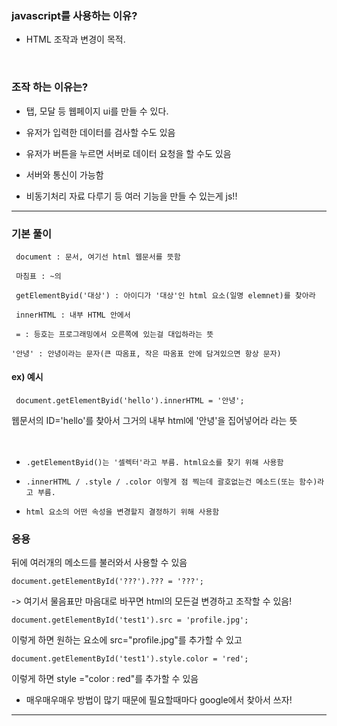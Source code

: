### javascript를 사용하는 이유?

- HTML 조작과 변경이 목적.
<br>

### 조작 하는 이유는?

- 탭, 모달 등 웹페이지 ui를 만들 수 있다.

- 유저가 입력한 데이터를 검사할 수도 있음
  
- 유저가 버튼을 누르면 서버로 데이터 요청을 할 수도 있음
  
- 서버와 통신이 가능함
  
- 비동기처리 자료 다루기 등 여러 기능을 만들 수 있는게 js!!

---

### 기본 풀이
  
     document : 문서, 여기선 html 웹문서를 뜻함
     
     마침표 : ~의
     
     getElementByid('대상') : 아이디가 '대상'인 html 요소(일명 elemnet)를 찾아라
     
     innerHTML : 내부 HTML 안에서
     
     = : 등호는 프로그래밍에서 오른쪽에 있는걸 대입하라는 뜻
     
    '안녕' : 안녕이라는 문자(큰 따옴표, 작은 따옴표 안에 담겨있으면 항상 문자)


#### ex) 예시
     document.getElementByid('hello').innerHTML = '안녕';

웹문서의 ID='hello'를 찾아서 그거의 내부 html에 '안녕'을 집어넣어라 라는 뜻
<br><br><br>

-     .getElementByid()는 '셀렉터'라고 부름. html요소를 찾기 위해 사용함
-     .innerHTML / .style / .color 이렇게 점 찍는데 괄호없는건 메소드(또는 함수)라고 부름.
-     html 요소의 어떤 속성을 변경할지 결정하기 위해 사용함

### 응용

뒤에 여러개의 메소드를 불러와서 사용할 수 있음

    document.getElementById('???').??? = '???';
-> 여기서 물음표만 마음대로 바꾸면 html의 모든걸 변경하고 조작할 수 있음!

    document.getElementById('test1').src = 'profile.jpg';
이렇게 하면 원하는 요소에 src="profile.jpg"를 추가할 수 있고

    document.getElementById('test1').style.color = 'red';
이렇게 하면 style ="color : red"를 추가할 수 있음

- 매우매우매우 방법이 많기 때문에 필요할때마다 google에서 찾아서 쓰자!

---
